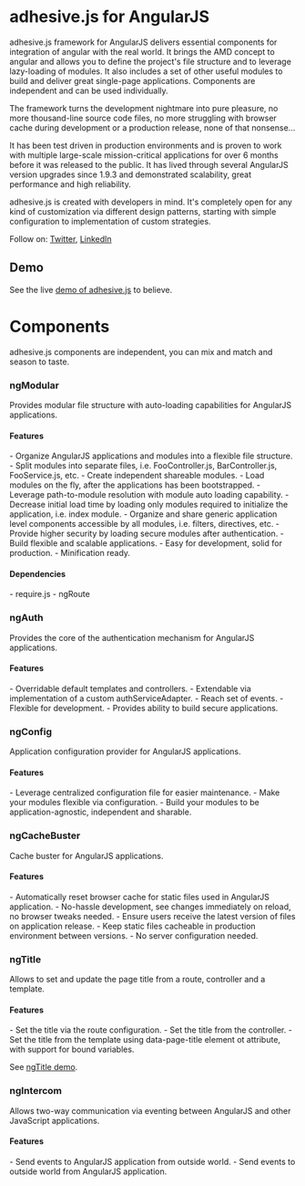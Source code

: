 adhesive.js for AngularJS
=========================

adhesive.js framework for AngularJS delivers essential components for integration of angular with the real world. It brings the AMD concept to angular and allows you to define the project's file structure and to leverage lazy-loading of modules. It also includes a set of other useful modules to build and deliver great single-page applications. Components are independent and can be used individually.

The framework turns the development nightmare into pure pleasure, no more thousand-line source code files, no more struggling with browser cache during development or a production release, none of that nonsense...

It has been test driven in production environments and is proven to work with multiple large-scale mission-critical applications for over 6 months before it was released to the public. It has lived through several AngularJS version upgrades since 1.9.3 and demonstrated scalability, great performance and high reliability.

adhesive.js is created with developers in mind. It's completely open for any kind of customization via different design patterns, starting with simple configuration to implementation of custom strategies.

Follow on:
<a href="https://twitter.com/appmux">Twitter</a>,
<a href="https://www.linkedin.com/groups?gid=6938285">LinkedIn</a>

Demo
----
See the live <a href="http://plnkr.co/edit/CcGw4apNYtsLoT33kfAc">demo of adhesive.js</a> to believe.

Components
==========

adhesive.js components are independent, you can mix and match and season to taste.

<h3>ngModular</h3>
<p>Provides modular file structure with auto-loading capabilities for AngularJS applications.</p>

<h4>Features</h4>
- Organize AngularJS applications and modules into a flexible file structure.
- Split modules into separate files, i.e. FooController.js, BarController.js, FooService.js, etc.
- Create independent shareable modules.
- Load modules on the fly, after the applications has been bootstrapped.
- Leverage path-to-module resolution with module auto loading capability.
- Decrease initial load time by loading only modules required to initialize the application, i.e. index module.
- Organize and share generic application level components accessible by all modules, i.e. filters, directives, etc.
- Provide higher security by loading secure modules after authentication.
- Build flexible and scalable applications.
- Easy for development, solid for production.
- Minification ready.

<h4>Dependencies</h4>
- require.js
- ngRoute

<h3>ngAuth</h3>
<p>Provides the core of the authentication mechanism for AngularJS applications.</p>

<h4>Features</h4>
- Overridable default templates and controllers.
- Extendable via implementation of a custom authServiceAdapter.
- Reach set of events.
- Flexible for development.
- Provides ability to build secure applications.

<h3>ngConfig</h3>
<p>Application configuration provider for AngularJS applications.</p>

<h4>Features</h4>
- Leverage centralized configuration file for easier maintenance.
- Make your modules flexible via configuration.
- Build your modules to be application-agnostic, independent and sharable.

<h3>ngCacheBuster</h3>
<p>Cache buster for AngularJS applications.</p>

<h4>Features</h4>
- Automatically reset browser cache for static files used in AngularJS application.
- No-hassle development, see changes immediately on reload, no browser tweaks needed.
- Ensure users receive the latest version of files on application release.
- Keep static files cacheable in production environment between versions.
- No server configuration needed.

<h3>ngTitle</h3>
<p>Allows to set and update the page title from a route, controller and a template.</p>

<h4>Features</h4>
- Set the title via the route configuration.
- Set the title from the controller.
- Set the title from the template using data-page-title element ot attribute, with support for bound variables.

See <a href="http://plnkr.co/edit/OzXVbGIgemABVIbq9Axg">ngTitle demo</a>.

<h3>ngIntercom</h3>
<p>Allows two-way communication via eventing between AngularJS and other JavaScript applications.</p>

<h4>Features</h4>
- Send events to AngularJS application from outside world.
- Send events to outside world from AngularJS application.
